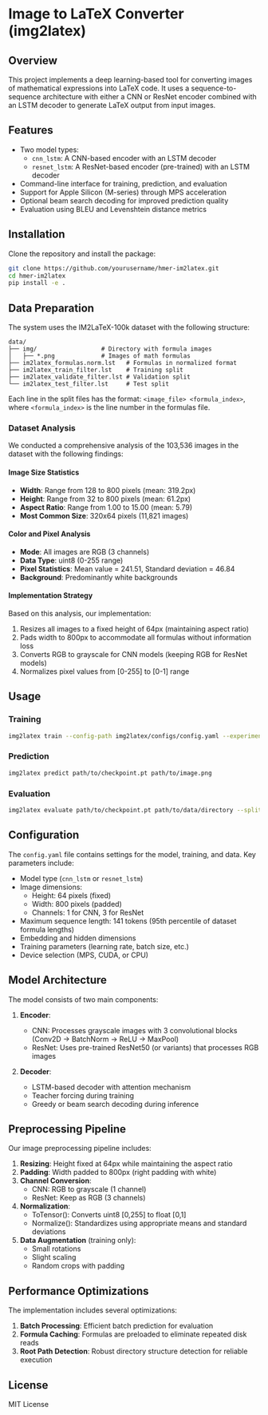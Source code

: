 # Image to LaTeX Converter (img2latex)

## Overview

This project implements a deep learning-based tool for converting images of mathematical expressions into LaTeX code. It uses a sequence-to-sequence architecture with either a CNN or ResNet encoder combined with an LSTM decoder to generate LaTeX output from input images.

## Features

- Two model types:
  - `cnn_lstm`: A CNN-based encoder with an LSTM decoder
  - `resnet_lstm`: A ResNet-based encoder (pre-trained) with an LSTM decoder
- Command-line interface for training, prediction, and evaluation
- Support for Apple Silicon (M-series) through MPS acceleration
- Optional beam search decoding for improved prediction quality
- Evaluation using BLEU and Levenshtein distance metrics

## Installation

Clone the repository and install the package:

```bash
git clone https://github.com/yourusername/hmer-im2latex.git
cd hmer-im2latex
pip install -e .
```

## Data Preparation

The system uses the IM2LaTeX-100k dataset with the following structure:

```
data/
├── img/                  # Directory with formula images
│   ├── *.png             # Images of math formulas
├── im2latex_formulas.norm.lst   # Formulas in normalized format
├── im2latex_train_filter.lst    # Training split
├── im2latex_validate_filter.lst # Validation split
└── im2latex_test_filter.lst     # Test split
```

Each line in the split files has the format: `<image_file> <formula_index>`, where `<formula_index>` is the line number in the formulas file.

### Dataset Analysis

We conducted a comprehensive analysis of the 103,536 images in the dataset with the following findings:

#### Image Size Statistics
- **Width**: Range from 128 to 800 pixels (mean: 319.2px)
- **Height**: Range from 32 to 800 pixels (mean: 61.2px)
- **Aspect Ratio**: Range from 1.00 to 15.00 (mean: 5.79)
- **Most Common Size**: 320x64 pixels (11,821 images)

#### Color and Pixel Analysis
- **Mode**: All images are RGB (3 channels)
- **Data Type**: uint8 (0-255 range)
- **Pixel Statistics**: Mean value = 241.51, Standard deviation = 46.84
- **Background**: Predominantly white backgrounds

#### Implementation Strategy
Based on this analysis, our implementation:
1. Resizes all images to a fixed height of 64px (maintaining aspect ratio)
2. Pads width to 800px to accommodate all formulas without information loss
3. Converts RGB to grayscale for CNN models (keeping RGB for ResNet models)
4. Normalizes pixel values from [0-255] to [0-1] range

## Usage

### Training

```bash
img2latex train --config-path img2latex/configs/config.yaml --experiment-name my_experiment
```

### Prediction

```bash
img2latex predict path/to/checkpoint.pt path/to/image.png
```

### Evaluation

```bash
img2latex evaluate path/to/checkpoint.pt path/to/data/directory --split test
```

## Configuration

The `config.yaml` file contains settings for the model, training, and data. Key parameters include:

- Model type (`cnn_lstm` or `resnet_lstm`)
- Image dimensions:
  - Height: 64 pixels (fixed)
  - Width: 800 pixels (padded)
  - Channels: 1 for CNN, 3 for ResNet
- Maximum sequence length: 141 tokens (95th percentile of dataset formula lengths)
- Embedding and hidden dimensions
- Training parameters (learning rate, batch size, etc.)
- Device selection (MPS, CUDA, or CPU)

## Model Architecture

The model consists of two main components:

1. **Encoder**:
   - CNN: Processes grayscale images with 3 convolutional blocks (Conv2D -> BatchNorm -> ReLU -> MaxPool)
   - ResNet: Uses pre-trained ResNet50 (or variants) that processes RGB images

2. **Decoder**:
   - LSTM-based decoder with attention mechanism
   - Teacher forcing during training
   - Greedy or beam search decoding during inference

## Preprocessing Pipeline

Our image preprocessing pipeline includes:

1. **Resizing**: Height fixed at 64px while maintaining the aspect ratio
2. **Padding**: Width padded to 800px (right padding with white)
3. **Channel Conversion**: 
   - CNN: RGB to grayscale (1 channel)
   - ResNet: Keep as RGB (3 channels)
4. **Normalization**:
   - ToTensor(): Converts uint8 [0,255] to float [0,1]
   - Normalize(): Standardizes using appropriate means and standard deviations
5. **Data Augmentation** (training only):
   - Small rotations
   - Slight scaling
   - Random crops with padding

## Performance Optimizations

The implementation includes several optimizations:

1. **Batch Processing**: Efficient batch prediction for evaluation
2. **Formula Caching**: Formulas are preloaded to eliminate repeated disk reads
3. **Root Path Detection**: Robust directory structure detection for reliable execution

## License

MIT License